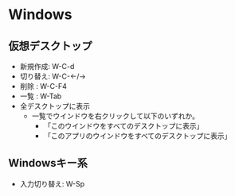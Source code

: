 # Windows
## 仮想デスクトップ
- 新規作成: W-C-d
- 切り替え: W-C-←/→
- 削除    : W-C-F4
- 一覧    : W-Tab
- 全デスクトップに表示
	- 一覧でウインドウを右クリックして以下のいずれか。
		- 「このウインドウをすべてのデスクトップに表示」
		- 「このアプリのウインドウをすべてのデスクトップに表示」

## Windowsキー系
- 入力切り替え: W-Sp
